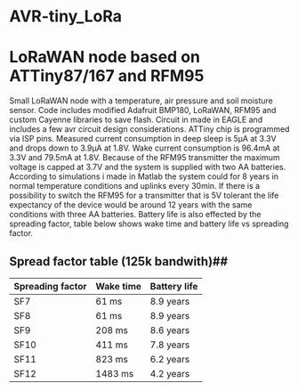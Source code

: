 # AVR-tiny_LoRa
# LoRaWAN node based on ATTiny87/167 and RFM95 #

Small LoRaWAN node with a temperature, air pressure and soil moisture sensor. Code includes modified Adafruit BMP180, LoRaWAN, RFM95 and custom Cayenne libraries to save flash. Circuit in made in EAGLE and includes a few avr circuit design considerations. ATTiny chip is programmed via ISP pins. Measured current consumption in deep sleep is 5μA at 3.3V and drops down to 3.9μA at 1.8V. Wake current consumption is 96.4mA at 3.3V and 79.5mA at 1.8V. Because of the RFM95 transmitter the maximum voltage is capped at 3.7V and the system is supplied with two AA batteries. According to simulations i made in Matlab the system could for 8 years in normal temperature conditions and uplinks every 30min. If there is a possibility to switch the RFM95 for a transmitter that is 5V tolerant the life expectancy of the device would be around 12 years with the same conditions with three AA batteries. Battery life is also effected by the spreading factor, table below shows wake time and battery life vs spreading factor.  


## Spread factor table (125k bandwith)##

| Spreading factor  | Wake time | Battery life |
| ------------- | ------------- | ------------- |
| SF7 | 61 ms | 8.9 years |
| SF8 | 61 ms | 8.9 years |
| SF9 | 208 ms | 8.6 years |
| SF10 | 411 ms | 7.8 years |
| SF11 | 823 ms | 6.2 years |
| SF12 | 1483 ms | 4.2 years |
